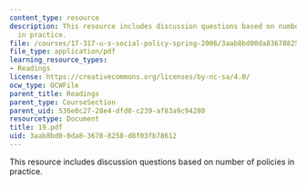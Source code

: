 ```yaml
---
content_type: resource
description: This resource includes discussion questions based on number of policies
  in practice.
file: /courses/17-317-u-s-social-policy-spring-2006/3aab8bd00da836788258d8f03fb78612_19.pdf
file_type: application/pdf
learning_resource_types:
- Readings
license: https://creativecommons.org/licenses/by-nc-sa/4.0/
ocw_type: OCWFile
parent_title: Readings
parent_type: CourseSection
parent_uid: 536e0c27-28e4-dfd0-c239-af83a9c94280
resourcetype: Document
title: 19.pdf
uid: 3aab8bd0-0da8-3678-8258-d8f03fb78612
---
```

This resource includes discussion questions based on number of policies in practice.